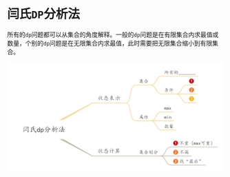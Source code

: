 # 闫氏`DP`分析法

所有的`dp`问题都可以从集合的角度解释。一般的`dp`问题是在有限集合内求最值或数量，个别的`dp`问题是在无限集合内求最值，此时需要把无限集合缩小到有限集合。

![](/img/0008.jpg)